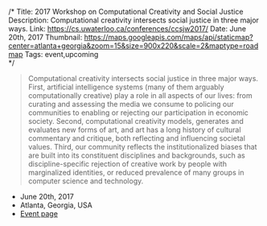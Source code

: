 /*
Title: 2017 Workshop on Computational Creativity and Social Justice
Description: Computational creativity intersects social justice in three major ways.
Link: https://cs.uwaterloo.ca/conferences/ccsjw2017/
Date: June 20th, 2017
Thumbnail: https://maps.googleapis.com/maps/api/staticmap?center=atlanta+georgia&zoom=15&size=900x220&scale=2&maptype=roadmap
Tags: event,upcoming  
*/



> Computational creativity intersects social justice in three major ways. First, artificial intelligence systems (many of them arguably computationally creative) play a role in all aspects of our lives: from curating and assessing the media we consume to policing our communities to enabling or rejecting our participation in economic society. Second, computational creativity models, generates and evaluates new forms of art, and art has a long history of cultural commentary and critique, both reflecting and influencing societal values. Third, our community reflects the institutionalized biases that are built into its constituent disciplines and backgrounds, such as discipline-specific rejection of creative work by people with marginalized identities, or reduced prevalence of many groups in computer science and technology.


- June 20th, 2017
- Atlanta, Georgia, USA
- [Event page](https://cs.uwaterloo.ca/conferences/ccsjw2017/)
